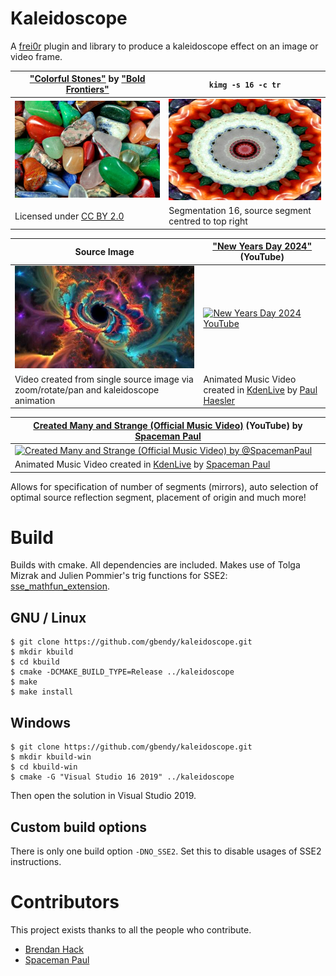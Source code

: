 # Kaleidoscope

A [frei0r](https://frei0r.dyne.org "frei0r") plugin and library to produce a kaleidoscope effect on an image or video frame.


| ["Colorful Stones"](https://www.flickr.com/photos/82955120@N05/7995277667 "Colorful Stones") by ["Bold Frontiers"](https://www.flickr.com/photos/82955120@N05 "Bold Frontiers") | `kimg -s 16 -c tr` |
| - | - |
| [![Colorful Stones](images/colorful_stones-400.jpg)](images/colorful_stones.jpg)  | [![Kaleidoscoped Colorful Stones](images/colorful_stones-tr16-400.jpg)](images/colorful_stones-tr16.jpg)  |
|Licensed under [CC BY 2.0](https://creativecommons.org/licenses/by/2.0/?ref=ccsearch&atype=html "CC BY 2.0") | Segmentation 16, source segment centred to top right|

| Source Image | ["New Years Day 2024"](https://www.youtube.com/watch?v=9tZwRUTyD08 "New Years Day 2024)") (YouTube)|
| - | - |
| [![New Years Day 2024 Source](images/new-years-day-2024-source-480.jpg)](images/new-years-day-2024-source-480.jpg)  | [![New Years Day 2024 YouTube](https://img.youtube.com/vi/9tZwRUTyD08/0.jpg)](https://www.youtube.com/watch?v=9tZwRUTyD08)  |
| Video created from single source image via zoom/rotate/pan and kaleidoscope animation | Animated Music Video created in [KdenLive](https://kdenlive.org) by [Paul Haesler](https://www.youtube.com/@PaulHaesler) |


| [Created Many and Strange (Official Music Video)](https://www.youtube.com/watch?v=2r9ggSie1wI) (YouTube) by [Spaceman Paul](https://github.com/SpacemanPaul "Spaceman Paul") |
| --- | 
| [![Created Many and Strange (Official Music Video) by @SpacemanPaul](https://img.youtube.com/vi/2r9ggSie1wI/0.jpg)](https://www.youtube.com/watch?v=2r9ggSie1wI) |
| Animated Music Video created in [KdenLive](https://kdenlive.org) by [Spaceman Paul](https://www.youtube.com/channel/UCBVFfRZw4Vbk3j6mNCukztg) |

Allows for specification of number of segments (mirrors), auto selection of optimal source reflection segment, placement of origin and much more!

# Build

Builds with cmake. All dependencies are included. Makes use of Tolga Mizrak and Julien Pommier's trig functions for 
SSE2: [sse_mathfun_extension](https://github.com/to-miz/sse_mathfun_extension "sse_mathfn_extension").

## GNU / Linux

```
$ git clone https://github.com/gbendy/kaleidoscope.git
$ mkdir kbuild
$ cd kbuild
$ cmake -DCMAKE_BUILD_TYPE=Release ../kaleidoscope
$ make
$ make install
```

## Windows

```
$ git clone https://github.com/gbendy/kaleidoscope.git
$ mkdir kbuild-win
$ cd kbuild-win
$ cmake -G "Visual Studio 16 2019" ../kaleidoscope
```

Then open the solution in Visual Studio 2019.

## Custom build options

There is only one build option `-DNO_SSE2`. Set this to disable usages of SSE2 instructions.

# Contributors

This project exists thanks to all the people who contribute.

- [Brendan Hack](https://github.com/gbendy "Brendan Hack")
- [Spaceman Paul](https://github.com/SpacemanPaul "Spaceman Paul")
